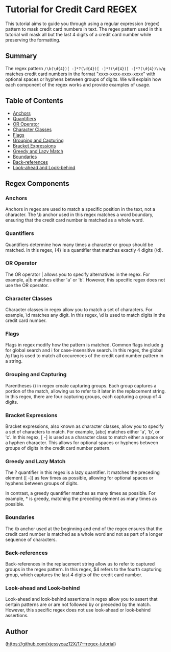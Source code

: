 # Tutorial for Credit Card REGEX

This tutorial aims to guide you through using a regular expression (regex) pattern to mask credit card numbers in text. The regex pattern used in this tutorial will mask all but the last 4 digits of a credit card number while preserving the formatting.

## Summary

The regex pattern `/\b(\d{4})[ -]*?(\d{4})[ -]*?(\d{4})[ -]*?(\d{4})\b/g` matches credit card numbers in the format "xxxx-xxxx-xxxx-xxxx" with optional spaces or hyphens between groups of digits. We will explain how each component of the regex works and provide examples of usage.

## Table of Contents

- [Anchors](#anchors)
- [Quantifiers](#quantifiers)
- [OR Operator](#or-operator)
- [Character Classes](#character-classes)
- [Flags](#flags)
- [Grouping and Capturing](#grouping-and-capturing)
- [Bracket Expressions](#bracket-expressions)
- [Greedy and Lazy Match](#greedy-and-lazy-match)
- [Boundaries](#boundaries)
- [Back-references](#back-references)
- [Look-ahead and Look-behind](#look-ahead-and-look-behind)

## Regex Components

### Anchors

Anchors in regex are used to match a specific position in the text, not a character. The \b anchor used in this regex matches a word boundary, ensuring that the credit card number is matched as a whole word.

### Quantifiers

Quantifiers determine how many times a character or group should be matched. In this regex, {4} is a quantifier that matches exactly 4 digits (\d).

### OR Operator

The OR operator | allows you to specify alternatives in the regex. For example, a|b matches either 'a' or 'b'. However, this specific regex does not use the OR operator.

### Character Classes

Character classes in regex allow you to match a set of characters. For example, \d matches any digit. In this regex, \d is used to match digits in the credit card number.

### Flags

Flags in regex modify how the pattern is matched. Common flags include g for global search and i for case-insensitive search. In this regex, the global /g flag is used to match all occurences of the credit card number pattern in a string.

### Grouping and Capturing

Parentheses () in regex create capturing groups. Each group captures a portion of the match, allowing us to refer to it later in the replacement string. In this regex, there are four capturing groups, each capturing a group of 4 digits.

### Bracket Expressions

Bracket expressions, also known as character classes, allow you to specify a set of characters to match. For example, [abc] matches either 'a', 'b', or 'c'. In this regex, [ -] is used as a character class to match either a space or a hyphen character. This allows for optional spaces or hyphens between groups of digits in the credit card number pattern.

### Greedy and Lazy Match

The ? quantifier in this regex is a lazy quantifier. It matches the preceding element ([ -]) as few times as possible, allowing for optional spaces or hyphens between groups of digits.

In contrast, a greedy quantifier matches as many times as possible. For example, \* is greedy, matching the preceding element as many times as possible.

### Boundaries

The \b anchor used at the beginning and end of the regex ensures that the credit card number is matched as a whole word and not as part of a longer sequence of characters.

### Back-references

Back-references in the replacement string allow us to refer to captured groups in the regex pattern. In this regex, $4 refers to the fourth capturing group, which captures the last 4 digits of the credit card number.

### Look-ahead and Look-behind

Look-ahead and look-behind assertions in regex allow you to assert that certain patterns are or are not followed by or preceded by the match. However, this specific regex does not use look-ahead or look-behind assertions.

## Author

(https://github.com/xjessycaz12X/17--regex-tutorial)
